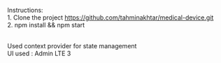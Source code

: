 Instructions:<br/>
    1. Clone the project https://github.com/tahminakhtar/medical-device.git<br/>
    2. npm install && npm start<br/><br/>

Used context provider for state management<br/>
UI used : Admin LTE 3<br/>

